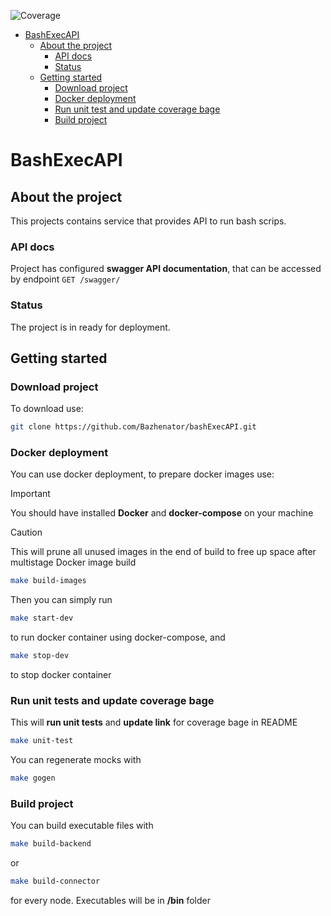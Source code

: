 ![Coverage](https://img.shields.io/badge/Coverage-84.5%25-green)
<!-- START doctoc generated TOC please keep comment here to allow auto update -->
<!-- DON'T EDIT THIS SECTION, INSTEAD RE-RUN doctoc TO UPDATE -->
<!--   *generated with [DocToc](https://github.com/thlorenz/doctoc)* -->

- [BashExecAPI](#bashExecAPI)
  - [About the project](#about-the-project)
    - [API docs](#api-docs)
    - [Status](#status)
  - [Getting started](#getting-started)
    - [Download project](#download-project)
    - [Docker deployment](#docker-deployment)
    - [Run unit test and update coverage bage](#run-unit-test-and-update-coverage-bage)
    - [Build project](#build-project)

<!-- END doctoc generated TOC please keep comment here to allow auto update -->


# BashExecAPI

## About the project

This projects contains service that provides API to run bash scrips.

### API docs

Project has configured **swagger API documentation**, that can be accessed by endpoint `GET /swagger/`

  

### Status

The project is in ready for deployment.

## Getting started

### Download project

To download use:
```bash
git clone https://github.com/Bazhenator/bashExecAPI.git
```

### Docker deployment

You can use docker deployment, to prepare docker images use:
> [!IMPORTANT]
> You should have installed **Docker** and **docker-compose** on your machine


> [!CAUTION]
> This will prune all unused images in the end of build to free up space after multistage Docker image build
```bash
make build-images
```

Then you can simply run
```bash
make start-dev
```
to run docker container using docker-compose, and

```bash
make stop-dev
```
to stop docker container

### Run unit tests and update coverage bage

This will **run unit tests** and **update link** for coverage bage in README
```bash
make unit-test
```
You can regenerate mocks with
```bash
make gogen
```

### Build project

You can build executable files with
```bash
make build-backend
```
or
```bash
make build-connector
```
for every node.
Executables will be in **/bin** folder
